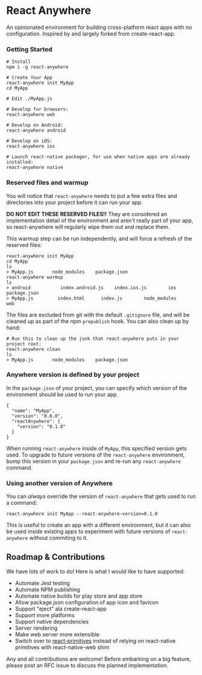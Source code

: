 # React Anywhere

An opinionated environment for building cross-platform react apps with no configuration. Inspired by and largely forked from create-react-app.

### Getting Started

```
# Install
npm i -g react-anywhere

# Create Your App
react-anywhere init MyApp
cd MyApp

# Edit ./MyApp.js

# Develop for browsers:
react-anywhere web

# Develop on Android:
react-anywhere android

# Develop on iOS:
react-anywhere ios

# Launch react-native packager, for use when native apps are already installed:
react-anywhere native
```


### Reserved files and warmup

You will notice that `react-anywhere` needs to put a few extra files and directories into your project before it can run your app.

__DO NOT EDIT THESE RESERVED FILES!!__ They are considered an implementation detail of the environment and aren't really part of your app, so react-anywhere will regularly wipe them out and replace them.

This warmup step can be run independently, and will force a refresh of the reserved files:

```
react-anywhere init MyApp
cd MyApp
ls
> MyApp.js       node_modules    package.json
react-anywhere warmup
ls
> android           index.android.js    index.ios.js        ios         package.json
> MyApp.js         index.html      index.js        node_modules        web
```

The files are excluded from git with the default `.gitignore` file, and will be cleaned up as part of the npm `prepublish` hook. You can also clean up by hand:

```
# Run this to clean up the junk that react-anywhere puts in your project root:
react-anywhere clean
ls
> MyApp.js       node_modules    package.json

```


### Anywhere version is defined by your project

In the `package.json` of your project, you can specify which version of the environment should be used to run your app.

```
{
  "name": "MyApp",
  "version": "0.0.0",
  "reactAnywhere": {
    "version": "0.1.0"
  }
}
```

When running `react-anywhere` inside of `MyApp`, this specified version gets used. To upgrade to future versions of the `react-anywhere` environment, bump this version in your `package.json` and re-run any `react-anywhere` command.

### Using another version of Anywhere

You can *always* override the version of `react-anywhere` that gets used to run a command:

```
react-anywhere init MyApp --react-anywhere-version=0.1.0
```

This is useful to create an app with a different environment, but it can also be used inside existing apps to experiment with future versions of `react-anywhere` without commiting to it.


## Roadmap & Contributions

We have lots of work to do! Here is what I would like to have supported:

- Automate Jest testing
- Automate NPM publishing
- Automate native builds for play store and app store
- Allow package.json configuration of app icon and favicon
- Support "eject" ala create-react-app
- Support more platforms
- Support native dependencies
- Server rendering
- Make web server more extensible
- Switch over to [react-primitives](https://github.com/lelandrichardson/react-primitives) instead of relying on react-native primitives with react-native-web shim

Any and all contributions are welcome! Before embarking on a big feature, please post an RFC issue to discuss the planned implementation.
